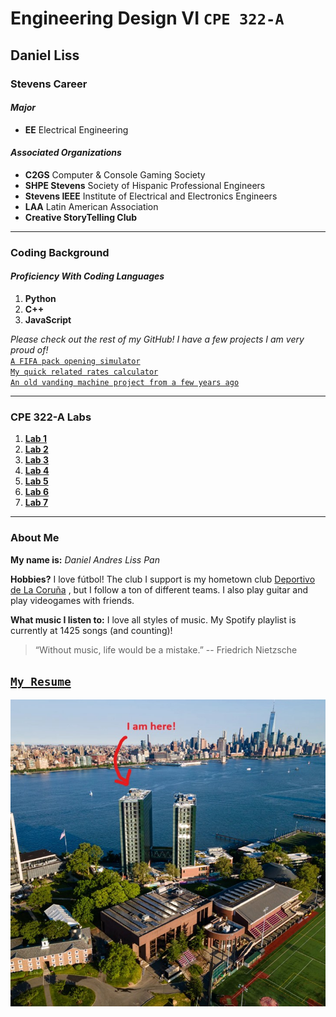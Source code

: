 # Engineering Design VI `CPE 322-A`
## Daniel Liss
### Stevens Career
#### *Major*
- **EE** Electrical Engineering

#### *Associated Organizations*
- **C2GS** Computer & Console Gaming Society
- **SHPE Stevens** Society of Hispanic Professional Engineers
- **Stevens IEEE** Institute of Electrical and Electronics Engineers
- **LAA** Latin American Association
- **Creative StoryTelling Club**
---
### Coding Background
#### *Proficiency With Coding Languages*
1. **Python**
2. **C++**
3. **JavaScript**

*Please check out the rest of my GitHub! I have a few projects I am very proud of!* <br />
[`A FIFA pack opening simulator`](https://github.com/UsuarioDelNet/FifaVSC) <br />
[`My quick related rates calculator`](https://github.com/UsuarioDelNet/RelatedRatesBeta) <br />
[`An old vanding machine project from a few years ago`](https://github.com/UsuarioDelNet/VendingMachine) <br />

---
### CPE 322-A Labs
1. [**Lab 1**](https://github.com/UsuarioDelNet/EngineeringDesign6/tree/main/Labs/Lab1)
2. [**Lab 2**](https://github.com/UsuarioDelNet/EngineeringDesign6/tree/main/Labs/Lab2)
3. [**Lab 3**](https://github.com/UsuarioDelNet/EngineeringDesign6/tree/main/Labs/Lab3)
4. [**Lab 4**](https://github.com/UsuarioDelNet/EngineeringDesign6/blob/main/Labs/Lab4)
5. [**Lab 5**](https://github.com/UsuarioDelNet/EngineeringDesign6/tree/main/Labs/Lab5)
6. [**Lab 6**](https://github.com/UsuarioDelNet/EngineeringDesign6/tree/main/Labs/Lab6)
7. [**Lab 7**](https://github.com/UsuarioDelNet/EngineeringDesign6/tree/main/Labs/Lab7)
<!-- 8. [**Lab 8**]() -->
<!-- 9. [**Lab 9**]() -->
<!-- 10. [**Lab 10**]() -->
<!-- 11. [**Lab 11**]() -->

---
### About Me
**My name is:** *Daniel Andres Liss Pan*

**Hobbies?**
I love fútbol! The club I support is my hometown club [Deportivo de La Coruña](https://www.rcdeportivo.es/) , but I follow a ton of different teams. I also play guitar and play videogames with friends.

**What music I listen to:** I love all styles of music. My Spotify playlist is currently at 1425 songs (and counting)!

> “Without music, life would be a mistake.” -- Friedrich Nietzsche

[`My Resume`](SourceFolder/ResumeFirstDraft.pdf)
---
![Dan Not Found](SourceFolder/MeAsl.jpg)
